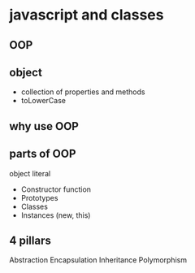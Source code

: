 # javascript and classes

## OOP

## object
- collection of properties and methods 
- toLowerCase


## why use OOP

## parts of OOP
object literal

- Constructor function
- Prototypes
- Classes
- Instances (new, this)

## 4 pillars
Abstraction
Encapsulation
Inheritance
Polymorphism